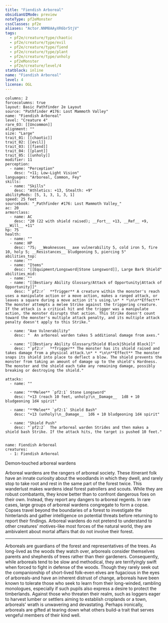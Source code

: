 ```yaml
---
title: "Fiendish Arboreal"
obsidianUIMode: preview
noteType: pf2eMonster
cssClasses: pf2e
aliases: "Actor.NNM8AAyXR6br5tjV" 
tags:
  - pf2e/creature/type/chaotic
  - pf2e/creature/type/evil
  - pf2e/creature/type/fiend
  - pf2e/creature/type/plant
  - pf2e/creature/type/unholy
  - pf2eMonster
  - pf2e/creature/level/4
statblock: inline
name: "Fiendish Arboreal"
level: 4
license: OGL
---
```


```statblock
columns: 2
forcecolumns: true
layout: Basic Pathfinder 2e Layout
source: "Pathfinder #176: Lost Mammoth Valley"
name: "Fiendish Arboreal"
level: "Creature 4"
rare_03: [[Uncommon]]
alignment: ""
size: "Large"
trait_01: [[chaotic]]
trait_02: [[evil]]
trait_03: [[fiend]]
trait_04: [[plant]]
trait_05: [[unholy]]
modifier: 11
perception:
  - name: "Perception"
    desc: "+11; Low-Light Vision"
languages: "Arboreal, Common, Fey"
skills:
  - name: "Skills"
    desc: "Athletics: +13, Stealth: +9"
abilityMods: [5, 1, 3, 1, 3, 1]
speed: 25 feet
sourcebook: "_Pathfinder #176: Lost Mammoth Valley_"
ac: 20
armorclass:
  - name: AC
    desc: "20 (22 with shield raised); __Fort__ +13, __Ref__ +9, __Will__ +11"
hp: 75
health:
  - name: ""
  - name: HP
    desc: "75; __Weaknesses__ axe vulnerability 5, cold iron 5, fire 10, holy 5; __Resistances__ bludgeoning 5, piercing 5"
abilities_top:
  - name: ""
  - name: "Items"
    desc: "[[Equipment/Longsword|Stone Longsword]], Large Bark Shield"
abilities_mid:
  - name: ""
  - name: "[[Bestiary Ability Glossary/Attack of Opportunity|Attack of Opportunity]]"
    desc: "`pf2:r`  **Trigger** A creature within the monster's reach uses a manipulate action or a move action, makes a ranged attack, or leaves a square during a move action it's using.\n* * *\n\n**Effect** The monster attempts a melee Strike against the triggering creature. If the attack is a critical hit and the trigger was a manipulate action, the monster disrupts that action. This Strike doesn't count toward the monster's multiple attack penalty, and its multiple attack penalty doesn't apply to this Strike."

  - name: "Axe Vulnerability"
    desc: "  An arboreal warden takes 5 additional damage from axes."

  - name: "[[Bestiary Ability Glossary/Shield Block|Shield Block]]"
    desc: "`pf2:r`  **Trigger** The monster has its shield raised and takes damage from a physical attack.\n* * *\n\n**Effect** The monster snaps its shield into place to deflect a blow. The shield prevents the monster from taking an amount of damage up to the shield's Hardness. The monster and the shield each take any remaining damage, possibly breaking or destroying the shield."

attacks:
  - name: ""

  - name: "**Melee** `pf2:1` Stone Longsword"
    desc: "+13 (reach 10 feet, unholy)\n__Damage__  1d8 + 10 bludgeoning 1d4 spirit"

  - name: "**Melee** `pf2:1` Shield Bash"
    desc: "+13 (unholy)\n__Damage__  1d6 + 10 bludgeoning 1d4 spirit"

  - name: "Shield Push"
    desc: "`pf2:2`  The arboreal warden Strides and then makes a shield bash Strike. If the attack hits, the target is pushed 10 feet."
 
```

```encounter-table
name: Fiendish Arboreal
creatures:
  - 1: Fiendish Arboreal
```


Demon‑touched arboreal wardens

Arboreal wardens are the rangers of arboreal society. These itinerant folk have an innate curiosity about the woodlands in which they dwell, and rarely stop to take root and rest in the same part of the forest twice. This wanderlust makes wardens ideal forest patrollers and scouts. While they are robust combatants, they know better than to confront dangerous foes on their own. Instead, they report any dangers to arboreal regents. In rare cases, large groups of arboreal wardens congregate to form a copse. Copses travel beyond the boundaries of a forest to investigate the hinterlands and gather intelligence on potential threats before returning to report their findings. Arboreal wardens do not pretend to understand to other creatures' motives-like most forces of the natural world, they are ambivalent about mortal affairs that do not involve their forest.

* * *

Arboreals are guardians of the forest and representatives of the trees. As long-lived as the woods they watch over, arboreals consider themselves parents and shepherds of trees rather than their gardeners. Consequently, while arboreals tend to be slow and methodical, they are terrifyingly swift when forced to fight in defense of the woods. Though they rarely seek out the companionship of short-lived folk-even elves are fugacious in the eyes of arboreals-and have an inherent distrust of change, arboreals have been known to tolerate those who seek to learn from their long-winded, rambling monologues, especially if such pupils also express a desire to protect the timberlands. Against those who threaten their realm, such as loggers eager to harvest lumber or settlers aiming to establish croplands or a town, arboreals' wrath is unwavering and devastating. Perhaps ironically, arboreals are gifted at tearing down what others build-a trait that serves vengeful members of their kind well.
